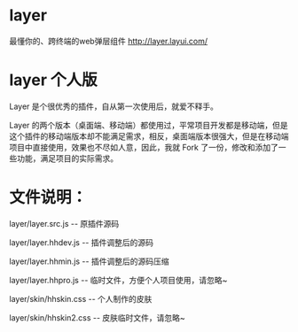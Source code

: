# layer
最懂你的、跨终端的web弹层组件
http://layer.layui.com/


# layer 个人版

Layer 是个很优秀的插件，自从第一次使用后，就爱不释手。

Layer 的两个版本（桌面端、移动端）都使用过，平常项目开发都是移动端，但是这个插件的移动端版本却不能满足需求，相反，桌面端版本很强大，但是在移动端项目中直接使用，效果也不尽如人意，因此，我就 Fork 了一份，修改和添加了一些功能，满足项目的实际需求。





# 文件说明：

layer/layer.src.js   -- 原插件源码

layer/layer.hhdev.js -- 插件调整后的源码

layer/layer.hhmin.js -- 插件调整后的源码压缩

layer/layer.hhpro.js -- 临时文件，方便个人项目使用，请忽略~

layer/skin/hhskin.css  -- 个人制作的皮肤

layer/skin/hhskin2.css -- 皮肤临时文件，请忽略~

